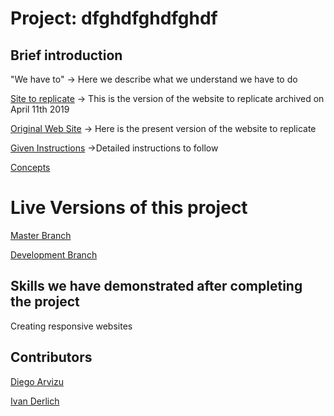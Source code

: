 # Project: dfghdfghdfghdf

## Brief introduction

"We have to" -> Here we describe what we understand we have to do

[Site to replicate](https://web.archive.org/web/20190411210408/https://thenextweb.com/) -> This is the version of the website to replicate archived on April 11th 2019

[Original Web Site](https://thenextweb.com/) -> Here is the present version of the website to replicate

[Given Instructions](https://www.theodinproject.com/courses/html5-and-css3/lessons/building-with-responsive-design) ->Detailed instructions to follow

[Concepts](https://www.theodinproject.com/courses/html5-and-css3/lessons/responsive-design)

# Live Versions of this project

[Master Branch](https://ivanderlich.github.io/TheNextWeb/)

[Development Branch]()

## Skills we have demonstrated after completing the project

Creating responsive websites

## Contributors

[Diego Arvizu](https://github.com/diegoarvz4)

[Ivan Derlich](https://github.com/IvanDerlich)
